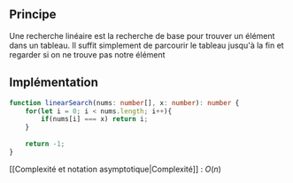 ## Principe

Une recherche linéaire est la recherche de base pour trouver un élément dans un tableau. Il suffit simplement de parcourir le tableau jusqu'à la fin et regarder si on ne trouve pas notre élément

## Implémentation

```ts
function linearSearch(nums: number[], x: number): number {
	for(let i = 0; i < nums.length; i++){
		if(nums[i] === x) return i;
	}
	
	return -1;
}
```

[[Complexité et notation asymptotique|Complexité]] : $O(n)$